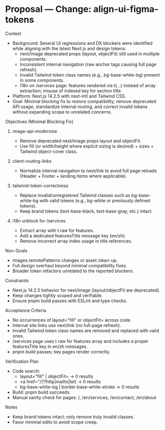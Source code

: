 # Proposal — Change: align-ui-figma-tokens

Context
- Background: Several UI regressions and DX blockers were identified while aligning with the latest Next.js and design tokens:
  - next/image deprecated props (layout, objectFit) still used in multiple components.
  - Inconsistent internal navigation (raw anchor tags causing full page refresh).
  - Invalid Tailwind token class names (e.g., bg-base-white-bg) present in some components.
  - i18n on /services page: features rendered via t(...) instead of array extraction; misuse of indexed key for section title.
- Platform: Next.js 14.2.5 with next-intl and Tailwind CSS.
- Goal: Minimal blocking fix to restore compatibility, remove deprecated API usage, standardize internal routing, and correct invalid tokens without expanding scope to unrelated concerns.

Objectives (Minimal Blocking Fix)
1) image-api-modernize
   - Remove deprecated next/image props layout and objectFit.
   - Use fill (or width/height where explicit sizing is desired) + sizes + Tailwind object-cover class.

2) client-routing-links
   - Normalize internal navigation to next/link to avoid full page reloads (Header + Footer + landing items where applicable).

3) tailwind-token-correctness
   - Replace invalid/unregistered Tailwind classes such as bg-base-white-bg with valid tokens (e.g., bg-white or previously defined tokens).
   - Keep brand tokens (text-base-black, text-base-gray, etc.) intact.

4) i18n unblock for /services
   - Extract array with t.raw for features.
   - Add a dedicated featuresTitle message key (en/zh).
   - Remove incorrect array index usage in title references.

Non-Goals
- images.remotePatterns changes or asset clean-up.
- Full design overhaul beyond minimal compatibility fixes.
- Broader token refactors unrelated to the reported blockers.

Constraints
- Next.js 14.2.5 behavior for next/image (layout/objectFit are deprecated).
- Keep changes tightly scoped and verifiable.
- Ensure pnpm build passes with ESLint and type checks.

Acceptance Criteria
- No occurrences of layout="fill" or objectFit= across code.
- Internal site links use next/link (no full-page refresh).
- Invalid Tailwind token class names are removed and replaced with valid ones.
- /services page uses t.raw for features array and includes a proper featuresTitle key in en/zh messages.
- pnpm build passes; key pages render correctly.

Verification Plan
- Code search:
  - layout="fill" | objectFit= → 0 results
  - <a href="/(?!http|mailto|tel) → 0 results
  - bg-base-white-bg | border-base-white-stroke → 0 results
- Build: pnpm build succeeds.
- Manual sanity check for pages: /, /en/services, /en/contact, /en/about

Notes
- Keep brand tokens intact; only remove truly invalid classes.
- Favor minimal edits to avoid scope creep.

